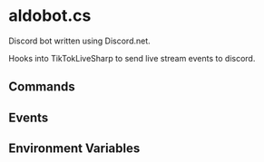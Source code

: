 # aldobot.cs
Discord bot written using Discord.net. 

Hooks into TikTokLiveSharp to send live stream events to discord. 

## Commands

## Events 

## Environment Variables 
